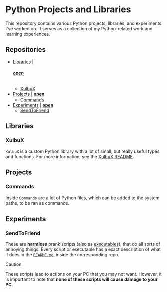 # Python Projects and Libraries
This repository contains various Python projects, libraries, and experiments I've worked on. It serves as a collection of my Python-related work and learning experiences.

## Repositories
* [Libraries](#libraries) | <h6> **[open](./Libraries)** </h6>
  * [XulbuX](#xulbux)
* [Projects](#projects) | **[open](./Projects)**
  * [Commands](#commands)</h5>
* [Experiments](#experiments) | **[open](./Experiments)**
  * [SendToFriend](#sendtofriend)

## Libraries

### XulbuX
`XulbuX` is a custom Python library with a lot of small, but really useful types and functions.
For more information, see the [XulbuX README](./Libraries/XulbuX/README.md).

## Projects

### Commands
Inside `Commands` are a lot of Python files, which can be added to the system paths, to be ran as commands.


## Experiments

### SendToFriend
These are **harmless** prank scripts (also as [executables](./Experiments/SendToFriend/executables)), that do all sorts of annoying things.
Every script or executable has a exact description of what it does in the [`README.md`](./Experiments/SendToFriend/README.md), inside the corresponding repo.
> [!CAUTION]
> These scripts lead to actions on your PC that you may not want.
> However, it is important to note that **none of these scripts will cause damage to your PC**.
